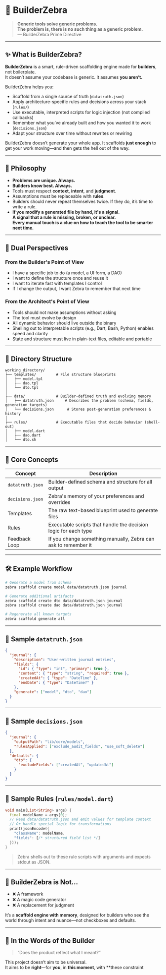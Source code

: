 # 🦓 BuilderZebra

> **Generic tools solve generic problems.**  
> **The problem is, there is no such thing as a generic problem.**  
> — BuilderZebra Prime Directive

---

## ✨ What is BuilderZebra?

**BuilderZebra** is a smart, rule-driven scaffolding engine made for **builders**, not boilerplate.  
It doesn’t assume your codebase is generic. It assumes **you aren’t.**

BuilderZebra helps you:

- Scaffold from a single source of truth (`datatruth.json`)
- Apply architecture-specific rules and decisions across your stack (`rules/`)
- Use executable, interpreted scripts for logic injection (not compiled callbacks)
- Remember what you’ve already built and how you wanted it to work (`decisions.json`)
- Adapt your structure over time without rewrites or rewiring

BuilderZebra doesn’t generate your whole app.
It scaffolds **just enough** to get your work moving—and then gets the hell out of the way.

---

## 🧠 Philosophy

- **Problems are unique. Always.**
- **Builders know best. Always.**
- Tools must respect **context**, **intent**, and **judgment**.
- Assumptions must be replaceable with **rules**.
- Builders should never repeat themselves twice. If they do, it’s time to write a rule.
- **If you modify a generated file by hand, it's a signal.**  
  **A signal that a rule is missing, broken, or unclear.**  
  **Every manual touch is a clue on how to teach the tool to be smarter next time.**

---

## 🔄 Dual Perspectives

### From the **Builder's Point of View**
- I have a specific job to do (a model, a UI form, a DAO)
- I want to define the structure once and reuse it
- I want to iterate fast with templates I control
- If I change the output, I want Zebra to remember that next time

### From the **Architect's Point of View**
- Tools should not make assumptions without asking
- The tool must evolve by design
- All dynamic behavior should live outside the binary
- Shelling out to interpretable scripts (e.g., Dart, Bash, Python) enables speed and clarity
- State and structure must live in plain-text files, editable and portable

---

## 📂 Directory Structure

```plaintext
working_directory/
├── templates/         # File structure blueprints
│   ├── model.tpl
│   ├── dao.tpl
│   └── dto.tpl
│
├── data/              # Builder-defined truth and evolving memory
│   ├── datatruth.json     # Describes the problem (schema, fields, generation targets)
│   └── decisions.json      # Stores post-generation preferences & history
│
├── rules/             # Executable files that decide behavior (shell-out)
│   ├── model.dart
│   ├── dao.dart
│   └── dto.sh
```

---

## 🤜 Core Concepts

| Concept           | Description                                                     |
|-------------------|-----------------------------------------------------------------|
| `datatruth.json`  | Builder-defined schema and structure for all output             |
| `decisions.json`  | Zebra's memory of your preferences and overrides                |
| Templates         | The raw text-based blueprint used to generate files             |
| Rules             | Executable scripts that handle the decision logic for each type |
| Feedback Loop     | If you change something manually, Zebra can ask to remember it  |

---

## 🛠 Example Workflow

```sh
# Generate a model from schema
zebra scaffold create model data/datatruth.json journal

# Generate additional artifacts
zebra scaffold create dto data/datatruth.json journal
zebra scaffold create dao data/datatruth.json journal

# Regenerate all known targets
zebra scaffold generate all
```

---

## 🧾 Sample `datatruth.json`

```json
{
  "journal": {
    "description": "User-written journal entries",
    "fields": {
      "id": { "type": "int", "primary": true },
      "content": { "type": "string", "required": true },
      "createdAt": { "type": "DateTime" },
      "endDate": { "type": "DateTime?" }
    },
    "generate": ["model", "dto", "dao"]
  }
}
```

---

## 🔎 Sample `decisions.json`

```json
{
  "journal": {
    "outputPath": "lib/core/models",
    "rulesApplied": ["exclude_audit_fields", "use_soft_delete"]
  },
  "defaults": {
    "dto": {
      "excludeFields": ["createdAt", "updatedAt"]
    }
  }
}
```

---

## 🔧 Sample Rules (`rules/model.dart`)

```dart
void main(List<String> args) {
  final modelName = args[0];
  // Read data/datatruth.json and emit values for template context
  // Or handle special logic for transformations
  print(jsonEncode({
    "className": modelName,
    "fields": [/* structured field list */]
  }));
}
```

> Zebra shells out to these rule scripts with arguments and expects stdout as JSON.

---

## 🧱 BuilderZebra is Not...

- ❌ A framework
- ❌ A magic code generator
- ❌ A replacement for judgment

It’s a **scaffold engine with memory**, designed for builders who see the world through intent and nuance—not checkboxes and defaults.

---

## 💬 In the Words of the Builder

> “Does the product reflect what I meant?”

This project doesn’t aim to be universal.  
It aims to be **right**—for **you**, in **this moment**, with **these constraint